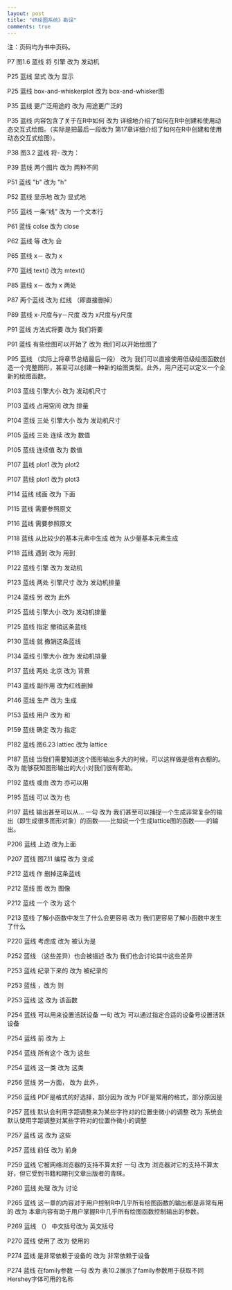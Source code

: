 ```yaml
---
layout: post
title: "《R绘图系统》勘误"
comments: true
---
```


注：页码均为书中页码。

P7 图1.6 蓝线 将 引擎 改为 发动机

P25 蓝线 显式 改为 显示

P25 蓝线 box-and-whiskerplot 改为 box-and-whisker图

P35 蓝线 更广泛用途的 改为 用途更广泛的

P35 蓝线 内容包含了关于在R中如何 改为 详细地介绍了如何在R中创建和使用动态交互式绘图。（实际是把最后一段改为 第17章详细介绍了如何在R中创建和使用动态交互式绘图）。

P38 图3.2 蓝线 将- 改为：

P39 蓝线 两个图片 改为 两种不同

P51 蓝线 "b" 改为 "h"

P52 蓝线 显示地 改为 显式地

P55 蓝线 一条“线” 改为 一个文本行

P61 蓝线 colse 改为 close

P62 蓝线 等 改为 会

P65 蓝线 x－ 改为 x

P70 蓝线 text() 改为 mtext()

P85 蓝线 x－ 改为 x 两处

P87 两个蓝线 改为 红线 （即直接删掉）

P89 蓝线 x-尺度与y－尺度 改为 x尺度与y尺度

P91 蓝线 方法式将要 改为 我们将要

P91 蓝线 有些绘图可以开始了 改为 我们可以开始绘图了

P95 蓝线 （实际上将章节总结最后一段） 改为 我们可以直接使用低级绘图函数创造一个完整图形，甚至可以创建一种新的绘图类型。此外，用户还可以定义一个全新的绘图函数。

P103 蓝线 引擎大小 改为 发动机尺寸

P103 蓝线 占用空间 改为 排量

P104 蓝线 三处 引擎大小 改为 发动机尺寸

P105 蓝线 三处 连续 改为 数值

P105 蓝线 连续值 改为 数值

P107 蓝线 plot1 改为 plot2

P107 蓝线 plot1 改为 plot3

P114 蓝线 线面 改为 下面

P115 蓝线 需要参照原文

P116 蓝线 需要参照原文

P118 蓝线 从比较少的基本元素中生成 改为 从少量基本元素生成

P118 蓝线 遇到 改为 用到

P122 蓝线 引擎 改为 发动机

P123 蓝线 两处 引擎尺寸 改为 发动机排量

P124 蓝线 另 改为 此外

P125 蓝线 引擎大小 改为 发动机排量

P125 蓝线 指定 撤销这条蓝线

P130 蓝线 就 撤销这条蓝线

P134 蓝线 引擎大小 改为 发动机排量

P137 蓝线 两处 北京 改为 背景

P143 蓝线 副作用 改为红线删掉

P146 蓝线 生产 改为 生成

P153 蓝线 用户 改为 和

P159 蓝线 确定 改为 指定

P182 蓝线 图6.23 lattiec 改为 lattice

P187 蓝线 当我们需要知道这个图形输出多大的时候，可以这样做是很有衣橱的。 改为 能够获知图形输出的大小对我们很有帮助。

P192 蓝线 或由 改为 亦可以用

P195 蓝线 可以 改为 也

P197 蓝线 输出甚至可以从... 一句 改为 我们甚至可以捕捉一个生成非常复杂的输出（即生成很多图形对象）的函数——比如说一个生成lattice图的函数——的输出。

P206 蓝线 上边 改为上面

P207 蓝线 图7.11 编程 改为 变成

P212 蓝线 作 删掉这条蓝线

P212 蓝线 图 改为 图像

P212 蓝线 一个 改为 这个

P213 蓝线 了解小函数中发生了什么会更容易 改为 我们更容易了解小函数中发生了什么

P220 蓝线 考虑成 改为 被认为是

P252 蓝线 （这些差异）也会被描述 改为 我们也会讨论其中这些差异

P253 蓝线 纪录下来的 改为 被纪录的

P253 蓝线 ，改为 则

P253 蓝线 这 改为 该函数

P254 蓝线 可以用来设置活跃设备 一句 改为 可以通过指定合适的设备号设置活跃设备

P254 蓝线 前 改为 上

P254 蓝线 所有这个 改为 这些

P254 蓝线 这一类 改为 这类

P256 蓝线 另一方面， 改为 此外，

P256 蓝线 PDF是格式的好选择，部分因为 改为 PDF是常用的格式，部分原因是

P257 蓝线 默认会利用字距调整来为某些字符对的位置坐微小的调整 改为 系统会默认使用字距调整对某些字符对的位置作微小的调整

P257 蓝线 这 改为 这些

P257 蓝线 前任 改为 前身

P259 蓝线 它被网络浏览器的支持不算太好 一句 改为 浏览器对它的支持不算太好，但它受到书籍和期刊文章出版者的青睐。

P260 蓝线 处理 改为 讨论

P265 蓝线 这一章的内容对于用户控制R中几乎所有绘图函数的输出都是非常有用的 改为 本章内容有助于用户掌握R中几乎所有绘图函数控制输出的参数。

P269 蓝线 （） 中文括号改为 英文括号

P270 蓝线 使用了 改为 使用的

P274 蓝线 是非常依赖于设备的 改为 非常依赖于设备

P274 蓝线 在family参数 一句 改为 表10.2展示了family参数用于获取不同Hershey字体可用的名称
